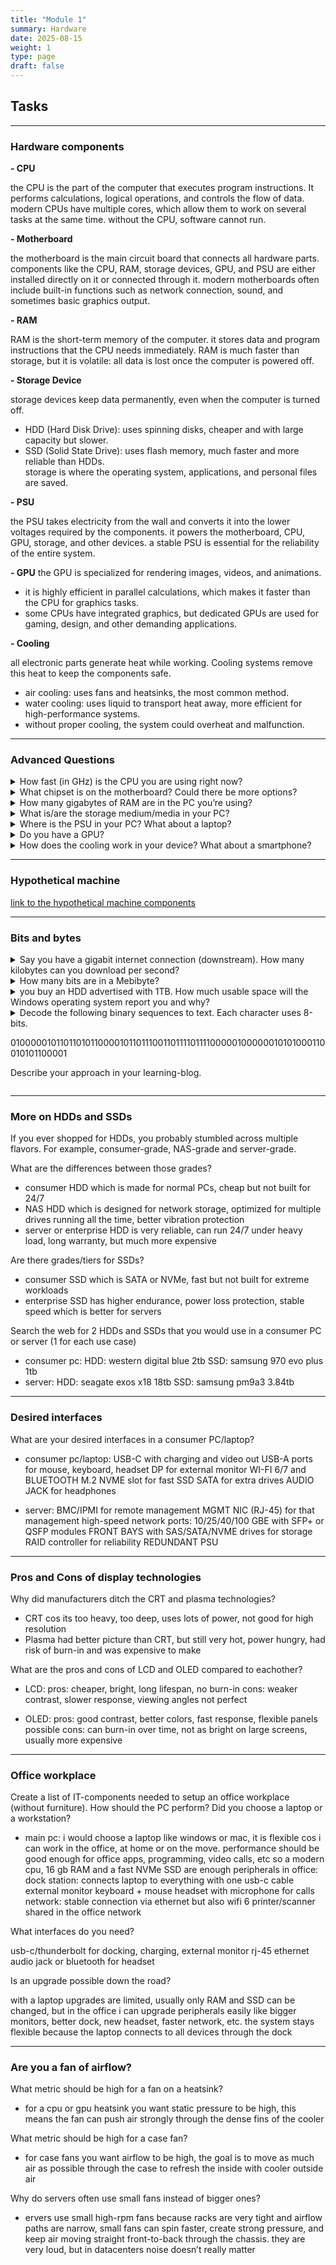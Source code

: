 ```yaml
---
title: "Module 1"
summary: Hardware
date: 2025-08-15
weight: 1
type: page
draft: false
---
```


## Tasks

---

### Hardware components

**- CPU**  

the CPU is the part of the computer that executes program instructions. It performs calculations, logical operations, and controls the flow of data.  
modern CPUs have multiple cores, which allow them to work on several tasks at the same time. without the CPU, software cannot run.  

**- Motherboard**

the motherboard is the main circuit board that connects all hardware parts. components like the CPU, RAM, storage devices, GPU, and PSU are either installed directly on it or connected through it. modern motherboards often include built-in functions such as network connection, sound, and sometimes basic graphics output.  

**- RAM**

RAM is the short-term memory of the computer. it stores data and program instructions that the CPU needs immediately. RAM is much faster than storage, but it is volatile: all data is lost once the computer is powered off.  

**- Storage Device**

storage devices keep data permanently, even when the computer is turned off.
- HDD (Hard Disk Drive): uses spinning disks, cheaper and with large capacity but slower.  
- SSD (Solid State Drive): uses flash memory, much faster and more reliable than HDDs.  
storage is where the operating system, applications, and personal files are saved.  

**- PSU** 

the PSU takes electricity from the wall and converts it into the lower voltages required by the components. it powers the motherboard, CPU, GPU, storage, and other devices. a stable PSU is essential for the reliability of the entire system.  

**- GPU** 
the GPU is specialized for rendering images, videos, and animations.  
- it is highly efficient in parallel calculations, which makes it faster than the CPU for graphics tasks.  
- some CPUs have integrated graphics, but dedicated GPUs are used for gaming, design, and other demanding applications.  

**- Cooling**

all electronic parts generate heat while working. Cooling systems remove this heat to keep the components safe.  
- air cooling: uses fans and heatsinks, the most common method.  
- water cooling: uses liquid to transport heat away, more efficient for high-performance systems.  
- without proper cooling, the system could overheat and malfunction.  

--- 

### Advanced Questions

<details>
  <summary>How fast (in GHz) is the CPU you are using right now?</summary>
  <p>4.4GHz</p>
</details>

<details>
  <summary>What chipset is on the motherboard? Could there be more options?</summary>
  <p>apple M4 SoC, no alternatives for laptops because everything is already integrated in one chip</p>
</details>

<details>
  <summary>How many gigabytes of RAM are in the PC you’re using?</summary>
  <p>24GB </p>
</details>

<details>
  <summary>What is/are the storage medium/media in your PC?</summary>
  <p>SSD, 512GB</p>
</details>

<details>
  <summary>Where is the PSU in your PC? What about a laptop?</summary>
  <p>laptop has an external power adapter, PC has an internal PSU</p>
</details>

<details>
  <summary>Do you have a GPU?</summary>
  <p>yes, it is integrated in the chip</p>
</details>

<details>
  <summary>How does the cooling work in your device? What about a smartphone?</summary>
  <p>this laptop has no fan and has a passive cooling system with heatsink. same system goes fot smartphones</p>
</details>

---

### Hypothetical machine

[link to the hypothetical machine components](https://www.galaxus.ch/en/shoplist/show/CfDJ8KEwk7Q9MilFpMKq1D7DsMYZHMzdi6N0nHtamDe5NRsTGKuaTQzHPAtoqvRUC12oqlu1W7KiygJGgfElHFwuULBD0t1MmHeDoXrc9kJbzqwlZGMPJg1c3iRPtvPAGZ8ZDA)

---

### Bits and bytes

<details>
  <summary>Say you have a gigabit internet connection (downstream). How many kilobytes can you download per second?​</summary>
  <p>a gigabit is 1,000,000,000 bits/sec. Divide by 8 = 125,000,000 bytes/sec, which is about 122,070 KB/sec</p>
</details>

<details>
  <summary>How many bits are in a Mebibyte? </summary>
  <p>O
  one Mebibyte = 2^20 bytes = 1,048,576 bytes. in bits: 1,048,576 × 8 = 8,388,608 bits</p>
</details>

<details>
  <summary>you buy an HDD advertised with 1TB. How much usable space will the Windows operating system report you and why?​</summary>
  <p>The drive shows about 931 GB usable. the difference comes from decimal vs binary units​</p>
</details>

<details>
  <summary>Decode the following binary sequences to text. Each character uses 8-bits. ​

01000001011011010110000101101110011011110111100000100000010101000110010101100001

Describe your approach in your learning-blog.​</summary>
  <p>i divided the long binary sequence into separate 8-bit chunks, since each ASCII character is stored in 8 bits. then I translated each 8-bit value with the ASCII table into its corresponding letter, putting all characters together gave me the text “Amanox Tea”​</p>
</details>

---

### More on HDDs and SSDs

If you ever shopped for HDDs, you probably stumbled across multiple flavors. For example, consumer-grade, NAS-grade and server-grade. ​

What are the differences between those grades?​

- consumer HDD which is made for normal PCs, cheap but not built for 24/7
- NAS HDD which is designed for network storage, optimized for multiple drives running all the time, better vibration protection
- server or enterprise HDD is very reliable, can run 24/7 under heavy load, long warranty, but much more expensive

Are there grades/tiers for SSDs? ​

- consumer SSD which is SATA or NVMe, fast but not built for extreme workloads
- enterprise SSD has higher endurance, power loss protection, stable speed which is better for servers

Search the web for 2 HDDs and SSDs that you would use in a consumer PC or server (1 for each use case)

- ​consumer pc:
HDD: western digital blue 2tb
SSD: samsung 970 evo plus 1tb
- server:
HDD: seagate exos x18 18tb
SSD: samsung pm9a3 3.84tb

---

### Desired interfaces

What are your desired interfaces in a consumer PC/laptop?​

- consumer pc/laptop:
USB-C with charging and video out
USB-A ports for mouse, keyboard, headset
DP for external monitor
WI-FI 6/7 and BLUETOOTH
M.2 NVME slot for fast SSD
SATA for extra drives
AUDIO JACK for headphones

- server:
BMC/IPMI for remote management
MGMT NIC (RJ-45) for that management
high-speed network ports: 10/25/40/100 GBE with SFP+ or QSFP modules
FRONT BAYS with SAS/SATA/NVME drives for storage
RAID controller for reliability
REDUNDANT PSU

---

### Pros and Cons of display technologies

Why did manufacturers ditch the CRT and plasma technologies?​

- CRT cos its too heavy, too deep, uses lots of power, not good for high resolution
- Plasma had better picture than CRT, but still very hot, power hungry, had risk of burn-in and was expensive to make

What are the pros and cons of LCD and OLED compared to eachother?

- LCD:
pros: cheaper, bright, long lifespan, no burn-in
cons: weaker contrast, slower response, viewing angles not perfect

- OLED:
pros: good contrast, better colors, fast response, flexible panels possible
cons: can burn-in over time, not as bright on large screens, usually more expensive

---

### Office workplace​

Create a list of IT-components needed to setup an office workplace (without furniture). ​​How should the PC perform? Did you choose a laptop or a workstation?​

- main pc:
i would choose a laptop like windows or mac, it is flexible cos i can work in the office, at home or on the move. performance should be good enough for office apps, programming, video calls, etc so a modern cpu, 16 gb RAM and a fast NVMe SSD are enough
peripherals in office:
dock station: connects laptop to everything with one usb-c cable
external monitor
keyboard + mouse
headset with microphone for calls
network: stable connection via ethernet but also wifi 6
printer/scanner shared in the office network

What interfaces do you need?

usb-c/thunderbolt for docking, charging, external monitor
rj-45 ethernet
audio jack or bluetooth for headset

Is an upgrade possible down the road?

with a laptop upgrades are limited, usually only RAM and SSD can be changed, but in the office i can upgrade peripherals easily like bigger monitors, better dock, new headset, faster network, etc. the system stays flexible because the laptop connects to all devices through the dock

---

### Are you a fan of airflow?​

What metric should be high for a fan on a heatsink?

- for a cpu or gpu heatsink you want static pressure to be high, this means the fan can push air strongly through the dense fins of the cooler

What metric should be high for a case fan?​

- for case fans you want airflow to be high, the goal is to move as much air as possible through the case to refresh the inside with cooler outside air

Why do servers often use small fans instead of bigger ones?​

- ervers use small high-rpm fans because racks are very tight and airflow paths are narrow, small fans can spin faster, create strong pressure, and keep air moving straight front-to-back through the chassis. they are very loud, but in datacenters noise doesn’t really matter